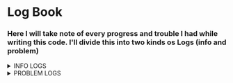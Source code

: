 # Log Book
### Here I will take note of every progress and trouble I had while writing this code. I'll divide this into two kinds os Logs (info and problem)

<details>
<summary>INFO LOGS</summary>

  
## Info Log 1: Getting started
Assuming you have already installed [ROS 2](https://docs.ros.org/en/humble/Installation/Ubuntu-Install-Debians.html) and [PX4-Autopilot](https://docs.px4.io/main/en/ros2/user_guide.html), we need to create a folder to our work

```
mkdir -p ~/name_of_the_folder/src/
cd ~/name_of_the_folder/src/
```

then clone the px4_msgs to the **/src** directory

```
git clone https://github.com/PX4/px4_msgs.git
```

and source the **ROS 2 environment** into our project

```
cd ..
source /opt/ros/humble/setup.bash
colcon build
```


## Info Log 2: Publishers, subscribers and the timer
If I get it right, the publishers and subscribers in the PX4-Ros2 interaction work as a comunication with the drone. As the publishers are used to transmit info and commands for the drone, the subscribers are used to receive info about the drone and the external environment. So, if you want to command your vehicle you need to create a publisher and if you want to receive info from your vehicle you need to create a subscriber.

### Creating a **publisher**:
Every publisher will follow this structure

```
NODE.create_publisher(msg_type, topic, qos_profile)
```

using the VehicleCommand.msg from the drone_control.py we will have

```
self.vehicle_command_publisher = self.create_publisher(VehicleCommand, '/fmu/in/vehicle_command', qos_profile)
```

### Creating a **subscriber**:
The subscriber creation follow almost the same structure

```
NODE.create_subscription(msg_type, topic, callback, qos_profile)
```
and using the VehicleStatus.msg as an example

```
self.vehicle_status_subscriber = self.create_subscription(VehicleStatus, '/fmu/out/vehicle_status', self.vehicle_status_callback, qos_profile)
```

### Timer:
The timer is a function that will be called every x seconds. Your structure is
```
.create_timer(timer_period_sec, callback)
```

for example
```
self.timer = self.create_timer(0.1, self.timer_callback)
```

This three functions will be the base for the comunication with the vehicle in every code.

</details>

<details>
<summary>PROBLEM LOGS</summary>
  
## Problem Log 1: VehicleCommand - SOLVED
I need the VehicleCommand.msg message from PX4-Autopilot but i don't know how it works exactly and in the repository there is not enought info about this.

**Edit:** I almost understand the Vehicle Command now and I can make the drone arm, but still receiving some error messages about the "command" variable.

**Edit2:** After I set a trajectory the vehicle stop showing errors.

</details>


